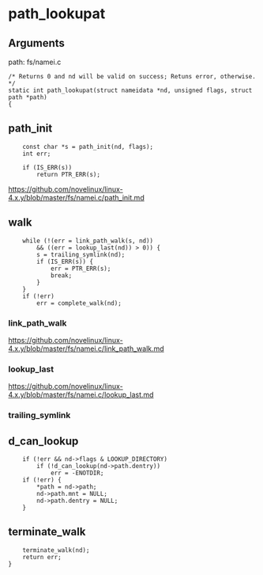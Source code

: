 path_lookupat
========================================

Arguments
----------------------------------------

path: fs/namei.c
```
/* Returns 0 and nd will be valid on success; Retuns error, otherwise. */
static int path_lookupat(struct nameidata *nd, unsigned flags, struct path *path)
{
```

path_init
----------------------------------------

```
    const char *s = path_init(nd, flags);
    int err;

    if (IS_ERR(s))
        return PTR_ERR(s);
```

https://github.com/novelinux/linux-4.x.y/blob/master/fs/namei.c/path_init.md

walk
----------------------------------------

```
    while (!(err = link_path_walk(s, nd))
        && ((err = lookup_last(nd)) > 0)) {
        s = trailing_symlink(nd);
        if (IS_ERR(s)) {
            err = PTR_ERR(s);
            break;
        }
    }
    if (!err)
        err = complete_walk(nd);
```

### link_path_walk

https://github.com/novelinux/linux-4.x.y/blob/master/fs/namei.c/link_path_walk.md

### lookup_last

https://github.com/novelinux/linux-4.x.y/blob/master/fs/namei.c/lookup_last.md

### trailing_symlink

d_can_lookup
----------------------------------------

```
    if (!err && nd->flags & LOOKUP_DIRECTORY)
        if (!d_can_lookup(nd->path.dentry))
            err = -ENOTDIR;
    if (!err) {
        *path = nd->path;
        nd->path.mnt = NULL;
        nd->path.dentry = NULL;
    }
```

terminate_walk
----------------------------------------

```
    terminate_walk(nd);
    return err;
}
```